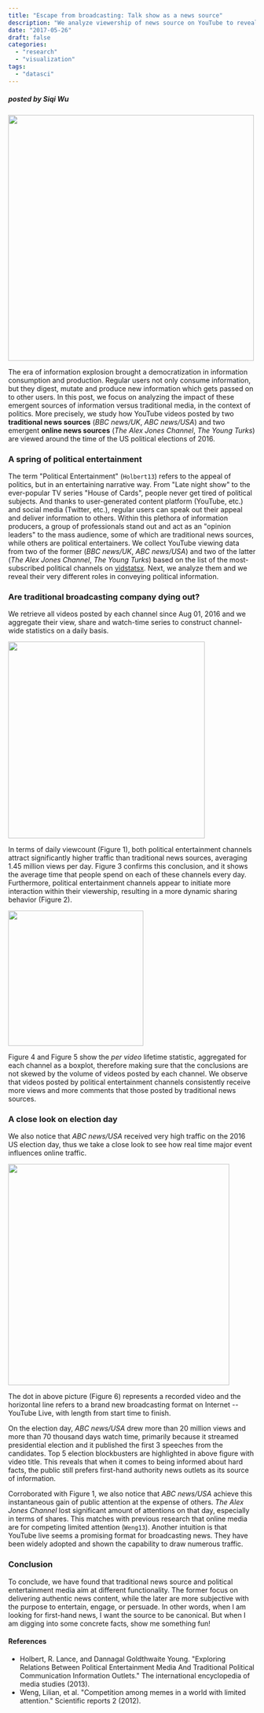 ```yaml
---
title: "Escape from broadcasting: Talk show as a news source"
description: "We analyze viewership of news source on YouTube to reveal their different roles in information conveyance."
date: "2017-05-26"
draft: false
categories:
  - "research"
  - "visualization"
tags:
  - "datasci"
---
```


##### posted by _Siqi Wu_<br />

<img src="/img/youtube_news/youtube_news_banner.png" width="500"> <br>

The era of information explosion brought a democratization in information consumption and production.
Regular users not only consume information, but they digest, mutate and produce new information which gets passed on to other users.
In this post, we focus on analyzing the impact of these emergent sources of information versus traditional media, in the context of politics.
More precisely, we study how YouTube videos posted by two **traditional news sources** (_BBC news/UK_, _ABC news/USA_)
and two emergent **online news sources** (_The Alex Jones Channel_, _The Young Turks_) are viewed around the time of the US political elections of 2016.

<!--In the era of information explosion, we are witnessing tremendous amounts of information being generated every day.
The format in which this information is presented ranges from text to audio, image and ultimately, video.
Correspondingly, platforms for hosting and spreading information have been created greatly, such as Spotify, Flickr, YouTube, etc.
where people get their info, and if home-generated content gains weight compared to traditional media in people choice making process.
In this post, we focus on analyzing the impact of recent emerging news talk show on people's viewing behavior on YouTube.-->

<!--more-->

### A spring of political entertainment

The term "Political Entertainment" (`Holbert13`) refers to the appeal of politics, but in an entertaining narrative way.
From "Late night show" to the ever-popular TV series "House of Cards", people never get tired of political subjects.
And thanks to user-generated content platform (YouTube, etc.) and social media (Twitter, etc.), regular users can speak out their appeal and deliver information to others.
Within this plethora of information producers, a group of professionals stand out and act as an "opinion leaders" to the mass audience, some of which are traditional news sources, while others are political entertainers.
We collect YouTube viewing data from two of the former (_BBC news/UK_, _ABC news/USA_) and two of the latter (_The Alex Jones Channel_, _The Young Turks_) based on the list of the most-subscribed political channels on [vidstatsx](https://vidstatsx.com/youtube-top-100-most-subscribed-news-politics-channels).
Next, we analyze them and we reveal their very different roles in conveying political information.

### Are traditional broadcasting company dying out?

We retrieve all videos posted by each channel since Aug 01, 2016 and we aggregate their view, share and watch-time series to construct channel-wide statistics on a daily basis.

<img src="/img/youtube_news/news_channel_daily.png" height=400>

In terms of daily viewcount (Figure 1), both political entertainment channels attract significantly higher traffic than traditional news sources, averaging 1.45 million views per day.
Figure 3 confirms this conclusion, and it shows the average time that people spend on each of these channels every day.
Furthermore, political entertainment channels appear to initiate more interaction within their viewership, resulting in a more dynamic sharing behavior (Figure 2).

<img src="/img/youtube_news/news_per_video_stats.png" height=275>

Figure 4 and Figure 5 show the _per video_ lifetime statistic, aggregated for each channel as a boxplot, therefore making sure that the conclusions are not skewed by the volume of videos posted by each channel.
We observe that videos posted by political entertainment channels consistently receive more views and more comments that those posted by traditional news sources.
<!--This rules out the possibility that political entertainment channels win by massive uploading.-->

### A close look on election day

We also notice that _ABC news/USA_ received very high traffic on the 2016 US election day, thus we take a close look to see how real time major event influences online traffic.

<img src="/img/youtube_news/news_election_day.png" height=450>

The dot in above picture (Figure 6) represents a recorded video and the horizontal line refers to a brand new broadcasting format on Internet -- YouTube Live, with length from start time to finish.

On the election day, _ABC news/USA_ drew more than 20 million views and more than 70 thousand days watch time, primarily because it streamed presidential election and it published the first 3 speeches from the candidates.
Top 5 election blockbusters are highlighted in above figure with video title.
This reveals that when it comes to being informed about hard facts, the public still prefers first-hand authority news outlets as its source of information.

Corroborated with Figure 1, we also notice that _ABC news/USA_ achieve this instantaneous gain of public attention at the expense of others.
_The Alex Jones Channel_ lost significant amount of attentions on that day, especially in terms of shares.
This matches with previous research that online media are for competing limited attention (`Weng13`).
Another intuition is that YouTube live seems a promising format for broadcasting news.
They have been widely adopted and shown the capability to draw numerous traffic.

### Conclusion

To conclude, we have found that traditional news source and political entertainment media aim at different functionality.
The former focus on delivering authentic news content, while the later are more subjective with the purpose to entertain, engage, or persuade.
In other words, when I am looking for first-hand news, I want the source to be canonical.
But when I am digging into some concrete facts, show me something fun!

#### References

* Holbert, R. Lance, and Dannagal Goldthwaite Young. "Exploring Relations Between Political Entertainment Media And Traditional Political Communication Information Outlets." The international encyclopedia of media studies (2013).
* Weng, Lilian, et al. "Competition among memes in a world with limited attention." Scientific reports 2 (2012).

